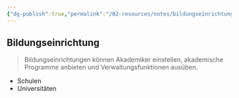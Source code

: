 ```yaml
---
{"dg-publish":true,"permalink":"/02-resources/notes/bildungseinrichtung/","tags":["wirtschaft/bwl"],"noteIcon":"","updated":"2025-09-27T01:32:43.000+02:00"}
---
```


## Bildungseinrichtung 
> Bildungseinrichtungen können Akademiker einstellen, akademische Programme anbieten und Verwaltungsfunktionen ausüben.

- Schulen
- Universitäten
